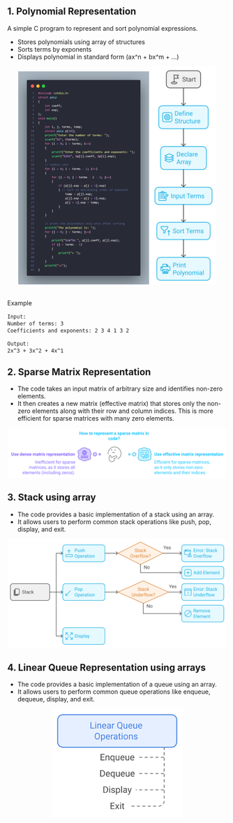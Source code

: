 ## 1. Polynomial Representation
A simple C program to represent and sort polynomial expressions.
- Stores polynomials using array of structures
- Sorts terms by exponents
- Displays polynomial in standard form (ax^n + bx^m + ...)

<div align="center">
  <p align="center">
    <img title="Polynomial" alt="Polynomial 1" src="/images/polynomial_2.png" width="300" style="display: inline-block;">
    <img title="Polynomial" alt="Polynomial 2" src="/images/polynomial_1.svg" width="150" style="display: inline-block;">
  </p>
</div>
<br>
Example

```
Input:
Number of terms: 3
Coefficients and exponents: 2 3 4 1 3 2
```
```
Output:
2x^3 + 3x^2 + 4x^1
```
## 2. Sparse Matrix Representation
- The code takes an input matrix of arbitrary size and identifies non-zero elements.
- It then creates a new matrix (effective matrix) that stores only the non-zero elements along with their row and column indices. This is more efficient for sparse matrices with many zero elements.
<div align="center">
  <p align="center">
    <img title="Sparse" alt="Sparse 1" src="/images/Sparse_1.svg" width="1000" style="display: inline-block;">
  </p>
</div>


## 3. Stack using array
- The code provides a basic implementation of a stack using an array.
- It allows users to perform common stack operations like push, pop, display, and exit.
<div align="center">
  <p align="center">
    <img title="Stack" alt="Stack 1" src="/images/Stack_1.svg" width="700" style="display: inline-block;">
  </p>
</div>

## 4. Linear Queue Representation using arrays
- The code provides a basic implementation of a queue using an array.
- It allows users to perform common queue operations like enqueue, dequeue, display, and exit.

<div align="center">
  <p align="center">
    <img title="Linear Queue" alt="Linear Queue 1" src="/images/Queue_1.svg" width="300" style="display: inline-block;">
  </p>
</div>

